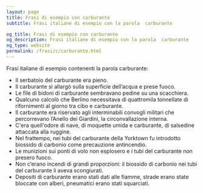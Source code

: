 ```yaml
---
layout: page
title: Frasi di esempio con carburante 
subtitle: Frasi italiane di esempio con la parola  carburante

og_title: Frasi di esempio con carburante 
og_description: Frasi italiane di esempio con la parola  carburante
og_type: website
permalink: /frasi/c/carburante.html
---
```


Frasi italiane di esempio contenenti la parola carburante:


- Il serbatoio del carburante era pieno.
- Il carburante si allargò sulla superficie dell’acqua e prese fuoco.
- Le file di bidoni di carburante sembravano pedine su una scacchiera.
- Qualcuno calcolò che Berlino necessitava di quattromila tonnellate di rifornimenti al giorno tra cibo e carburante.
- Il carburante era riservato agli interminabili convogli militari che percorrevano l’Anello dei Giardini, la circonvallazione interna.
- C'era quell'odore di nave, di moquette umida e carburante, di salsedine attaccata alla ruggine.
- Nel frattempo, nei tubi del carburante della Yorktown fu introdotto biossido di carbonio come precauzione antincendio.
- Le munizioni sui ponti di volo non esplosero e i tubi del carburante non presero fuoco.
- Non c’erano incendi di grandi proporzioni: il biossido di carbonio nei tubi del carburante li aveva scongiurati.
- Depositi di carburante erano stati dati alle fiamme, strade erano state bloccate con alberi, pneumatici erano stati squarciati.
